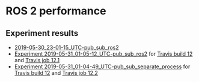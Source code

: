 # ROS 2 performance

## Experiment results

- [2019-05-30_23-01-15_UTC-pub_sub_ros2](results/2019-05-30_23-01-15_UTC-pub_sub_ros2)
- [Experiment 2019-05-31_01-05-12_UTC-pub_sub_ros2](results/2019-05-31_01-05-12_UTC-pub_sub_ros2) for [Travis build 12](https://travis-ci.org/juanrh/ros2-performance/builds/539485422) and [Travis job 12.1](https://travis-ci.org/juanrh/ros2-performance/jobs/539485423)
- [Experiment 2019-05-31_01-04-49_UTC-pub_sub_separate_process](results/2019-05-31_01-04-49_UTC-pub_sub_separate_process) for [Travis build 12](https://travis-ci.org/juanrh/ros2-performance/builds/539485422) and [Travis job 12.2](https://travis-ci.org/juanrh/ros2-performance/jobs/539485424)
